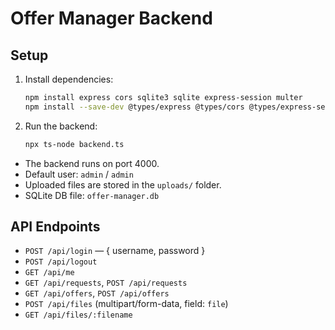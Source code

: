 # Offer Manager Backend

## Setup

1. Install dependencies:

   ```sh
   npm install express cors sqlite3 sqlite express-session multer
   npm install --save-dev @types/express @types/cors @types/express-session @types/multer
   ```

2. Run the backend:

   ```sh
   npx ts-node backend.ts
   ```

- The backend runs on port 4000.
- Default user: `admin` / `admin`
- Uploaded files are stored in the `uploads/` folder.
- SQLite DB file: `offer-manager.db`

## API Endpoints

- `POST /api/login` — { username, password }
- `POST /api/logout`
- `GET /api/me`
- `GET /api/requests`, `POST /api/requests`
- `GET /api/offers`, `POST /api/offers`
- `POST /api/files` (multipart/form-data, field: `file`)
- `GET /api/files/:filename`
